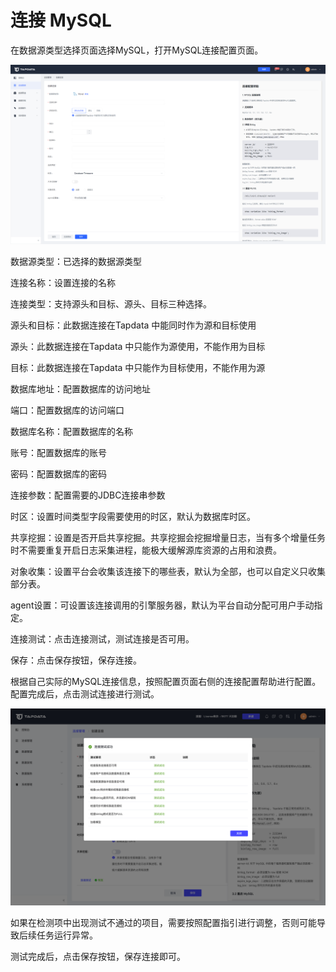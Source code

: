 # 连接 MySQL

在数据源类型选择页面选择MySQL，打开MySQL连接配置页面。

![](../../../images/connect_mysql.png)



数据源类型：已选择的数据源类型

连接名称：设置连接的名称

连接类型：支持源头和目标、源头、目标三种选择。

源头和目标：此数据连接在Tapdata 中能同时作为源和目标使用

源头：此数据连接在Tapdata 中只能作为源使用，不能作用为目标

目标：此数据连接在Tapdata 中只能作为目标使用，不能作用为源

数据库地址：配置数据库的访问地址

端口：配置数据库的访问端口

数据库名称：配置数据库的名称

账号：配置数据库的账号

密码：配置数据库的密码

连接参数：配置需要的JDBC连接串参数

时区：设置时间类型字段需要使用的时区，默认为数据库时区。

共享挖掘：设置是否开启共享挖掘。共享挖掘会挖掘增量日志，当有多个增量任务时不需要重复开启日志采集进程，能极大缓解源库资源的占用和浪费。

对象收集：设置平台会收集该连接下的哪些表，默认为全部，也可以自定义只收集部分表。

agent设置：可设置该连接调用的引擎服务器，默认为平台自动分配可用户手动指定。

连接测试：点击连接测试，测试连接是否可用。

保存：点击保存按钮，保存连接。



根据自己实际的MySQL连接信息，按照配置页面右侧的连接配置帮助进行配置。配置完成后，点击测试连接进行测试。

![](../../../images/connect_mysql_2.png)

如果在检测项中出现测试不通过的项目，需要按照配置指引进行调整，否则可能导致后续任务运行异常。

测试完成后，点击保存按钮，保存连接即可。